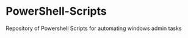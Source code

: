 PowerShell-Scripts
==================

Repository of Powershell Scripts for automating windows admin tasks
